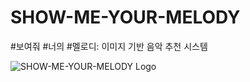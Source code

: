# SHOW-ME-YOUR-MELODY
#보여줘 #너의 #멜로디: 이미지 기반 음악 추천 시스템

![SHOW-ME-YOUR-MELODY Logo](https://github.com/BITAmin-T1F3/SHOW-ME-YOUR-MELODY/blob/main/web_logo.jpg?raw=true)